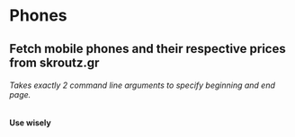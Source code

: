 # Phones

## Fetch mobile phones and their respective prices from skroutz.gr
###### Takes exactly 2 command line arguments to specify beginning and end page.

**Use wisely**
